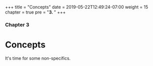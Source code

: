 +++
title = "Concepts"
date = 2019-05-22T12:49:24-07:00
weight = 15
chapter = true
pre = "<b>3. </b>"
+++

### Chapter 3

# Concepts

It's time for some non-specifics.
